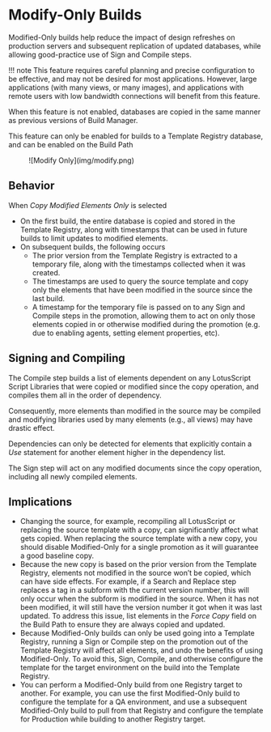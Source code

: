 # Modify-Only Builds

Modified-Only builds help reduce the impact of design refreshes on production servers and subsequent replication of updated databases, while allowing good-practice use of Sign and Compile steps. 

!!! note
    This feature requires careful planning and precise configuration to be effective, and may not be desired for most applications. However, large applications (with many views, or many images), and applications with remote users with low bandwidth connections will benefit from this feature. 

When this feature is not enabled, databases are copied in the same manner as previous versions of Build Manager.

This feature can only be enabled for builds to a Template Registry database, and can be enabled on the Build Path
<figure markdown="1">
  ![Modify Only](img/modify.png)
</figure>

## Behavior
When *Copy Modified Elements Only* is selected

* On the first build, the entire database is copied and stored in the Template Registry, along with timestamps that can be used in future builds to limit updates to modified elements. 
* On subsequent builds, the following occurs
   * The prior version from the Template Registry is extracted to a temporary file, along with the timestamps collected when it was created.
   * The timestamps are used to query the source template and copy only the elements that have been modified in the source since the last build.
   * A timestamp for the temporary file is passed on to any Sign and Compile steps in the promotion, allowing them to act on only those elements copied in or otherwise modified during the promotion (e.g. due to enabling agents, setting element properties, etc). 

## Signing and Compiling
The Compile step builds a list of elements dependent on any LotusScript Script Libraries that were copied or modified since the copy operation, and compiles them all in the order of dependency.

Consequently, more elements than modified in the source may be compiled and modifying libraries used by many elements (e.g., all views) may have drastic effect.

Dependencies can only be detected for elements that explicitly contain a *Use* statement for another element higher in the dependency list.

The Sign step will act on any modified documents since the copy operation, including all newly compiled elements.

## Implications
*  Changing the source, for example, recompiling all LotusScript or replacing the source template with a copy, can significantly affect what gets copied. When replacing the source template with a new copy, you should disable Modified-Only for a single promotion as it will guarantee a good baseline copy.
 * Because the new copy is based on the prior version from the Template Registry, elements not modified in the source won’t be copied, which can have side effects. For example, if a Search and Replace step replaces a tag in a subform with the current version number, this will only occur when the subform is modified in the source. When it has not been modified, it will still have the version number it got when it was last updated. To address this issue, list elements in the *Force Copy* field on the Build Path to ensure they are always copied and updated.
*  Because Modified-Only builds can only be used going into a Template Registry, running a Sign or Compile step on the promotion out of the Template Registry will affect all elements, and undo the benefits of using Modified-Only. To avoid this, Sign, Compile, and otherwise configure the template for the target environment on the build into the Template Registry.
*  You can perform a Modified-Only build from one Registry target to another. For example, you can use the first Modified-Only build to configure the template for a QA environment, and use a subsequent Modified-Only build to pull from that Registry and configure the template for Production while building to another Registry target. 